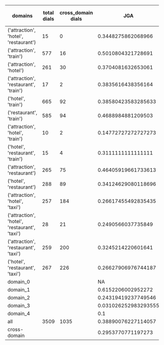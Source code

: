 | domains                                       |   total dials |   cross_domain dials | JGA                  | RSA                | TA                 | CDTA                |   total turns |   cross-domain turns |
|-----------------------------------------------|---------------|----------------------|----------------------|--------------------|--------------------|---------------------|---------------|----------------------|
| ('attraction', 'hotel', 'restaurant')         |            15 |                    0 | 0.3448275862068966   | 0.7591027091027092 | 0.6896551724137931 | NA                  |           116 |                    0 |
| ('attraction', 'train')                       |           577 |                   16 | 0.5010804321728691   | 0.8423936208951899 | 0.80984393757503   | 0.3125              |          4165 |                   16 |
| ('attraction', 'hotel')                       |           261 |                   30 | 0.3704081632653061   | 0.7855323413015741 | 0.7142857142857143 | 0.16666666666666666 |          1960 |                   30 |
| ('attraction', 'restaurant', 'train')         |            17 |                    2 | 0.3835616438356164   | 0.7777644729699524 | 0.773972602739726  | 0.0                 |           146 |                    4 |
| ('hotel', 'train')                            |           665 |                   92 | 0.38580423583285633  | 0.8294310550176561 | 0.7464224384659416 | 0.1875              |          5241 |                   96 |
| ('restaurant', 'train')                       |           585 |                   94 | 0.4688984881209503   | 0.867369297611234  | 0.7868250539956804 | 0.3333333333333333  |          4630 |                   96 |
| ('attraction', 'hotel', 'train')              |            10 |                    2 | 0.14772727272727273  | 0.6090768108009484 | 0.6704545454545454 | 0.0                 |            88 |                    2 |
| ('hotel', 'restaurant', 'train')              |            15 |                    4 | 0.3111111111111111   | 0.7736707017984452 | 0.7037037037037037 | 0.0                 |           135 |                    4 |
| ('attraction', 'restaurant')                  |           265 |                   75 | 0.46405919661733613  | 0.8211495769188086 | 0.7610993657505285 | 0.30666666666666664 |          1892 |                   75 |
| ('hotel', 'restaurant')                       |           288 |                   89 | 0.34124629080118696  | 0.8142779427421853 | 0.6939381093683764 | 0.18556701030927836 |          2359 |                   97 |
| ('attraction', 'hotel', 'taxi')               |           257 |                  184 | 0.26617455492835435  | 0.749373529508549  | 0.6691272253582284 | 0.26976744186046514 |          2303 |                  215 |
| ('attraction', 'hotel', 'restaurant', 'taxi') |            28 |                   21 | 0.2490566037735849   | 0.7272604939589665 | 0.6188679245283019 | 0.23333333333333334 |           265 |                   30 |
| ('attraction', 'restaurant', 'taxi')          |           259 |                  200 | 0.3245214220601641   | 0.765739422954498  | 0.6750227894257065 | 0.15355805243445692 |          2194 |                  267 |
| ('hotel', 'restaurant', 'taxi')               |           267 |                  226 | 0.26627906976744187  | 0.7868580767896983 | 0.639922480620155  | 0.20057306590257878 |          2580 |                  349 |
| domain_0                                      |               |                      | NA                   | NA                 | NA                 | NA                  |             0 |                    0 |
| domain_1                                      |               |                      | 0.6152206002952272   | 0.8422557659925719 | 0.7520911923896999 | NA                  |         12194 |                    0 |
| domain_2                                      |               |                      | 0.24319419237749546  | 0.80863692280015   | 0.7302359346642469 | 0.22358346094946402 |         13775 |                  653 |
| domain_3                                      |               |                      | 0.031026252983293555 | 0.6995059482963751 | 0.6448687350835323 | 0.20893141945773525 |          2095 |                  627 |
| domain_4                                      |               |                      | 0.1                  | 0.848913308913309  | 0.8                | 0.0                 |            10 |                    1 |
| all                                           |          3509 |                 1035 | 0.38890076227114057  | 0.8148563398689217 | 0.7333832015387903 | 0.21623731459797033 |         28074 |                 1281 |
| cross-domain                                  |               |                      | 0.2953770771197273   | 0.7799692585045501 | 0.6609501491265445 | 0.21623731459797033 |          9388 |                 1281 |
